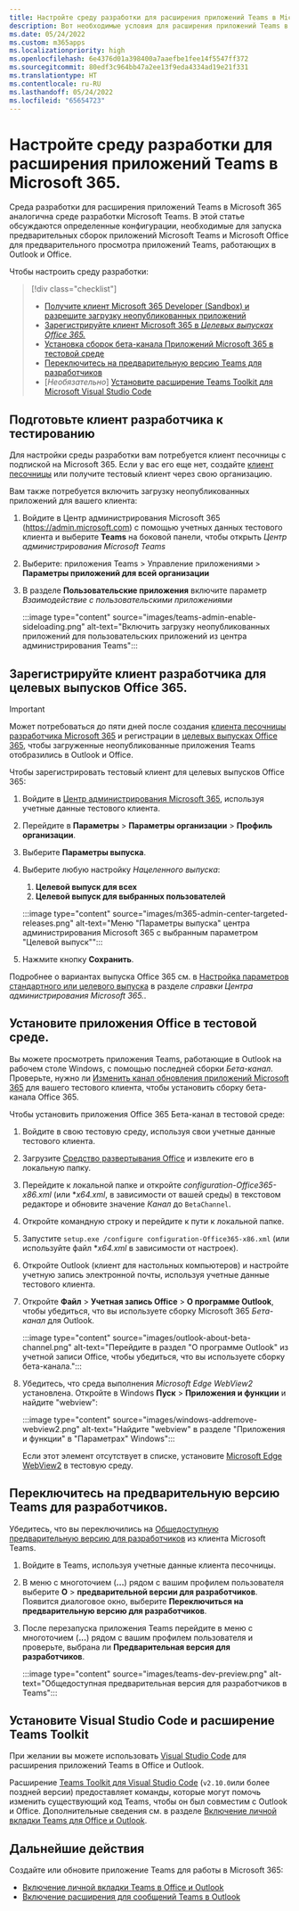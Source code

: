```yaml
---
title: Настройте среду разработки для расширения приложений Teams в Microsoft 365.
description: Вот необходимые условия для расширения приложений Teams в Microsoft 365
ms.date: 05/24/2022
ms.custom: m365apps
ms.localizationpriority: high
ms.openlocfilehash: 6e4376d01a398400a7aaefbe1fee14f5547ff372
ms.sourcegitcommit: 80edf3c964bb47a2ee13f9eda4334ad19e21f331
ms.translationtype: HT
ms.contentlocale: ru-RU
ms.lasthandoff: 05/24/2022
ms.locfileid: "65654723"
---
```

# <a name="set-up-your-dev-environment-for-extending-teams-apps-across-microsoft-365"></a>Настройте среду разработки для расширения приложений Teams в Microsoft 365.

Среда разработки для расширения приложений Teams в Microsoft 365 аналогична среде разработки Microsoft Teams. В этой статье обсуждаются определенные конфигурации, необходимые для запуска предварительных сборок приложений Microsoft Teams и Microsoft Office для предварительного просмотра приложений Teams, работающих в Outlook и Office.

Чтобы настроить среду разработки:

> [!div class="checklist"]
>
> * [Получите клиент Microsoft 365 Developer (Sandbox) и разрешите загрузку неопубликованных приложений](#prepare-a-developer-tenant-for-testing)
> * [Зарегистрируйте клиент Microsoft 365 в *Целевых выпусках Office 365.*](#enroll-your-developer-tenant-for-office-365-targeted-releases)
> * [Установка сборок бета-канала Приложений Microsoft 365 в тестовой среде](#install-office-apps-in-your-test-environment)
> * [Переключитесь на предварительную версию Teams для разработчиков](#switch-to-the-developer-preview-version-of-teams)
> * [*Необязательно*] [Установите расширение Teams Toolkit для Microsoft Visual Studio Code](#install-visual-studio-code-and-teams-toolkit-extension)

## <a name="prepare-a-developer-tenant-for-testing"></a>Подготовьте клиент разработчика к тестированию

Для настройки среды разработки вам потребуется клиент песочницы с подпиской на Microsoft 365. Если у вас его еще нет, создайте [клиент песочницы](/office/developer-program/microsoft-365-developer-program-get-started) или получите тестовый клиент через свою организацию.

Вам также потребуется включить загрузку неопубликованных приложений для вашего клиента:

1. Войдите в Центр администрирования Microsoft 365 (https://admin.microsoft.com) с помощью учетных данных тестового клиента и выберите **Teams** на боковой панели, чтобы открыть *Центр администрирования Microsoft Teams*
1. Выберите: приложения Teams > Управление приложениями > **Параметры приложений для всей организации**
1. В разделе **Пользовательские приложения** включите параметр *Взаимодействие с пользовательскими приложениями*

    :::image type="content" source="images/teams-admin-enable-sideloading.png" alt-text="Включить загрузку неопубликованных приложений для пользовательских приложений из центра администрирования Teams":::

## <a name="enroll-your-developer-tenant-for-office-365-targeted-releases"></a>Зарегистрируйте клиент разработчика для целевых выпусков Office 365.

> [!Important]
> Может потребоваться до пяти дней после создания [клиента песочницы разработчика Microsoft 365](/office/developer-program/microsoft-365-developer-program-get-started) и регистрации в [целевых выпусках Office 365](#enroll-your-developer-tenant-for-office-365-targeted-releases), чтобы загруженные неопубликованные приложения Teams отобразились в Outlook и Office.

Чтобы зарегистрировать тестовый клиент для целевых выпусков Office 365:

1. Войдите в [Центр администрирования Microsoft 365](https://admin.microsoft.com), используя учетные данные тестового клиента.
1. Перейдите в **Параметры** > **Параметры организации** > **Профиль организации**.
1. Выберите **Параметры выпуска**.
1. Выберите любую настройку *Нацеленного выпуска*:
    1. **Целевой выпуск для всех**
    1. **Целевой выпуск для выбранных пользователей**

    :::image type="content" source="images/m365-admin-center-targeted-releases.png" alt-text="Меню &quot;Параметры выпуска&quot; центра администрирования Microsoft 365 с выбранным параметром &quot;Целевой выпуск&quot;":::

1. Нажмите кнопку **Сохранить**.

Подробнее о вариантах выпуска Office 365 см. в [Настройка параметров стандартного или целевого выпуска](/microsoft-365/admin/manage/release-options-in-office-365?view=o365-worldwide&preserve-view=true#targeted-release) в разделе *справки Центра администрирования Microsoft 365.*.

## <a name="install-office-apps-in-your-test-environment"></a>Установите приложения Office в тестовой среде.

Вы можете просмотреть приложения Teams, работающие в Outlook на рабочем столе Windows, с помощью последней сборки *Бета-канал*. Проверьте, нужно ли [Изменить канал обновления приложений Microsoft 365](/deployoffice/change-update-channels?WT.mc_id=M365-MVP-5002016) для вашего тестового клиента, чтобы установить сборку бета-канала Office 365.

Чтобы установить приложения Office 365 Бета-канал в тестовой среде:

1. Войдите в свою тестовую среду, используя свои учетные данные тестового клиента.
1. Загрузите [Средство развертывания Office](https://www.microsoft.com/download/details.aspx?id=49117) и извлеките его в локальную папку.
1. Перейдите к локальной папке и откройте *configuration-Office365-x86.xml* (или **x64.xml*, в зависимости от вашей среды) в текстовом редакторе и обновите значение *Канал* до `BetaChannel`.
1. Откройте командную строку и перейдите к пути к локальной папке.
1. Запустите `setup.exe /configure configuration-Office365-x86.xml` (или используйте файл **x64.xml* в зависимости от настроек).
1. Откройте Outlook (клиент для настольных компьютеров) и настройте учетную запись электронной почты, используя учетные данные тестового клиента.
1. Откройте **Файл** > **Учетная запись Office** > **О программе Outlook**, чтобы убедиться, что вы используете сборку Microsoft 365 *Бета-канал* для Outlook.

    :::image type="content" source="images/outlook-about-beta-channel.png" alt-text="Перейдите в раздел &quot;О программе Outlook&quot; из учетной записи Office, чтобы убедиться, что вы используете сборку бета-канала.":::

1. Убедитесь, что среда выполнения *Microsoft Edge WebView2* установлена. Откройте в Windows **Пуск** >  **Приложения и функции** и найдите "webview":

    :::image type="content" source="images/windows-addremove-webview2.png" alt-text="Найдите &quot;webview&quot; в разделе &quot;Приложения и функции&quot; в &quot;Параметрах&quot; Windows":::

    Если этот элемент отсутствует в списке, установите [Microsoft Edge WebView2](https://developer.microsoft.com/microsoft-edge/webview2/) в тестовую среду.

## <a name="switch-to-the-developer-preview-version-of-teams"></a>Переключитесь на предварительную версию Teams для разработчиков.

Убедитесь, что вы переключились на [Общедоступную предварительную версию для разработчиков](../resources/dev-preview/developer-preview-intro.md) из клиента Microsoft Teams.

1. Войдите в Teams, используя учетные данные клиента песочницы.
1. В меню с многоточием (**...**) рядом с вашим профилем пользователя выберите **О** > **предварительной версии для разработчиков**. Появится диалоговое окно, выберите **Переключиться на предварительную версию для разработчиков**.
1. После перезапуска приложения Teams перейдите в меню с многоточием (**...**) рядом с вашим профилем пользователя и проверьте, выбрана ли **Предварительная версия для разработчиков**.

    :::image type="content" source="images/teams-dev-preview.png" alt-text="Общедоступная предварительная версия для разработчиков в Teams":::

## <a name="install-visual-studio-code-and-teams-toolkit-extension"></a>Установите Visual Studio Code и расширение Teams Toolkit

При желании вы можете использовать [Visual Studio Code](https://code.visualstudio.com/) для расширения приложений Teams в Office и Outlook.

Расширение [Teams Toolkit для Visual Studio Code](https://aka.ms/teams-toolkit) (`v2.10.0`или более поздней версии) предоставляет команды, которые могут помочь изменить существующий код Teams, чтобы он был совместим с Outlook и Office. Дополнительные сведения см. в разделе [Включение личной вкладки Teams для Office и Outlook](extend-m365-teams-personal-tab.md).

## <a name="next-steps"></a>Дальнейшие действия

Создайте или обновите приложение Teams для работы в Microsoft 365:

* [Включение личной вкладки Teams в Office и Outlook](extend-m365-teams-personal-tab.md)
* [Включение расширения для сообщений Teams в Outlook](extend-m365-teams-message-extension.md)
